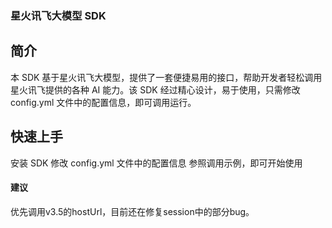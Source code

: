 ### 星火讯飞大模型 SDK

## 简介

本 SDK 基于星火讯飞大模型，提供了一套便捷易用的接口，帮助开发者轻松调用星火讯飞提供的各种 AI 能力。该 SDK 经过精心设计，易于使用，只需修改 config.yml 文件中的配置信息，即可调用运行。

## 快速上手

安装 SDK
修改 config.yml 文件中的配置信息
参照调用示例，即可开始使用

#### 建议
优先调用v3.5的hostUrl，目前还在修复session中的部分bug。
